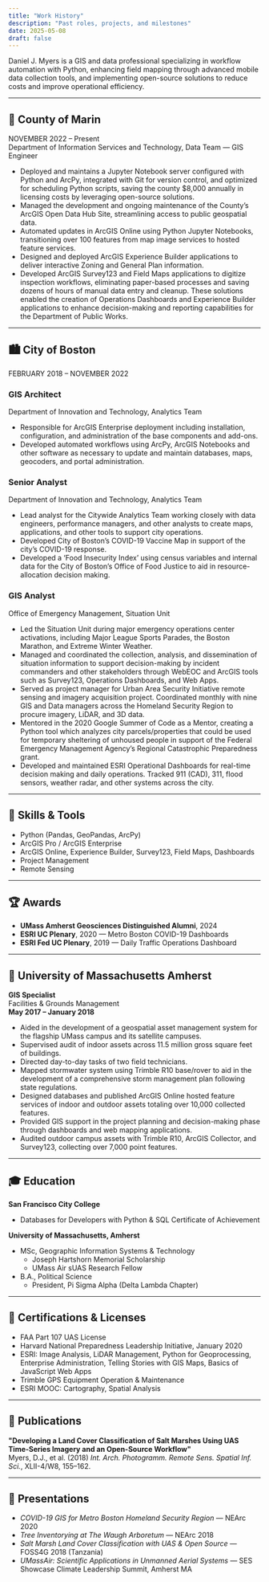 ```yaml
---
title: "Work History"
description: "Past roles, projects, and milestones"
date: 2025-05-08
draft: false
---
```


Daniel J. Myers is a GIS and data professional specializing in workflow automation with Python, enhancing field mapping through advanced mobile data collection tools, and implementing open-source solutions to reduce costs and improve operational efficiency.

---

## 🧭 County of Marin  
NOVEMBER 2022 – Present  
Department of Information Services and Technology, Data Team — GIS Engineer

- Deployed and maintains a Jupyter Notebook server configured with Python and ArcPy, integrated with Git for version control, and optimized for scheduling Python scripts, saving the county $8,000 annually in licensing costs by leveraging open-source solutions.  
- Managed the development and ongoing maintenance of the County’s ArcGIS Open Data Hub Site, streamlining access to public geospatial data.  
- Automated updates in ArcGIS Online using Python Jupyter Notebooks, transitioning over 100 features from map image services to hosted feature services.  
- Designed and deployed ArcGIS Experience Builder applications to deliver interactive Zoning and General Plan information.  
- Developed ArcGIS Survey123 and Field Maps applications to digitize inspection workflows, eliminating paper-based processes and saving dozens of hours of manual data entry and cleanup. These solutions enabled the creation of Operations Dashboards and Experience Builder applications to enhance decision-making and reporting capabilities for the Department of Public Works.

---

## 🏙️ City of Boston  
FEBRUARY 2018 – NOVEMBER 2022

### GIS Architect  
Department of Innovation and Technology, Analytics Team  

- Responsible for ArcGIS Enterprise deployment including installation, configuration, and administration of the base components and add-ons.
- Developed automated workflows using ArcPy, ArcGIS Notebooks and other software as necessary to update and maintain databases, maps, geocoders, and portal administration.

### Senior Analyst  
Department of Innovation and Technology, Analytics Team  

- Lead analyst for the Citywide Analytics Team working closely with data engineers, performance managers, and other analysts to create maps, applications, and other tools to support city operations.  
- Developed City of Boston’s COVID-19 Vaccine Map in support of the city’s COVID-19 response.  
- Developed a ‘Food Insecurity Index’ using census variables and internal data for the City of Boston’s Office of Food Justice to aid in resource-allocation decision making.

### GIS Analyst  
Office of Emergency Management, Situation Unit  

- Led the Situation Unit during major emergency operations center activations, including Major League Sports Parades, the Boston Marathon, and Extreme Winter Weather.  
- Managed and coordinated the collection, analysis, and dissemination of situation information to support decision-making by incident commanders and other stakeholders through WebEOC and ArcGIS tools such as Survey123, Operations Dashboards, and Web Apps.  
- Served as project manager for Urban Area Security Initiative remote sensing and imagery acquisition project. Coordinated monthly with nine GIS and Data managers across the Homeland Security Region to procure imagery, LiDAR, and 3D data.  
- Mentored in the 2020 Google Summer of Code as a Mentor, creating a Python tool which analyzes city parcels/properties that could be used for temporary sheltering of unhoused people in support of the Federal Emergency Management Agency’s Regional Catastrophic Preparedness grant.  
- Developed and maintained ESRI Operational Dashboards for real-time decision making and daily operations. Tracked 911 (CAD), 311, flood sensors, weather radar, and other systems across the city.  

---

## 🧰 Skills & Tools

- Python (Pandas, GeoPandas, ArcPy)  
- ArcGIS Pro / ArcGIS Enterprise  
- ArcGIS Online, Experience Builder, Survey123, Field Maps, Dashboards  
- Project Management  
- Remote Sensing

---

## 🏆 Awards

- **UMass Amherst Geosciences Distinguished Alumni**, 2024  
- **ESRI UC Plenary**, 2020 — Metro Boston COVID-19 Dashboards  
- **ESRI Fed UC Plenary**, 2019 — Daily Traffic Operations Dashboard  

---

## 🏢 University of Massachusetts Amherst  
**GIS Specialist**  
Facilities & Grounds Management  
**May 2017 – January 2018**

- Aided in the development of a geospatial asset management system for the flagship UMass campus and its satellite campuses.  
- Supervised audit of indoor assets across 11.5 million gross square feet of buildings.  
- Directed day-to-day tasks of two field technicians.  
- Mapped stormwater system using Trimble R10 base/rover to aid in the development of a comprehensive storm management plan following state regulations.  
- Designed databases and published ArcGIS Online hosted feature services of indoor and outdoor assets totaling over 10,000 collected features.  
- Provided GIS support in the project planning and decision-making phase through dashboards and web mapping applications.  
- Audited outdoor campus assets with Trimble R10, ArcGIS Collector, and Survey123, collecting over 7,000 point features.

---

## 🎓 Education

**San Francisco City College**
- Databases for Developers with Python & SQL Certificate of Achievement

**University of Massachusetts, Amherst**  
- MSc, Geographic Information Systems & Technology  
  - Joseph Hartshorn Memorial Scholarship  
  - UMass Air sUAS Research Fellow  
- B.A., Political Science  
  - President, Pi Sigma Alpha (Delta Lambda Chapter)  

---

## 🧪 Certifications & Licenses

- FAA Part 107 UAS License  
- Harvard National Preparedness Leadership Initiative, January 2020  
- ESRI: Image Analysis, LiDAR Management, Python for Geoprocessing,   Enterprise Administration, Telling Stories with GIS Maps, Basics of JavaScript Web Apps
- Trimble GPS Equipment Operation & Maintenance  
- ESRI MOOC: Cartography, Spatial Analysis  

---

## 📝 Publications

**"Developing a Land Cover Classification of Salt Marshes Using UAS Time-Series Imagery and an Open-Source Workflow"**  
Myers, D.J., et al. (2018) *Int. Arch. Photogramm. Remote Sens. Spatial Inf. Sci.*, XLII-4/W8, 155–162.

---

## 🎤 Presentations

- *COVID-19 GIS for Metro Boston Homeland Security Region* — NEArc 2020  
- *Tree Inventorying at The Waugh Arboretum* — NEArc 2018  
- *Salt Marsh Land Cover Classification with UAS & Open Source* — FOSS4G 2018 (Tanzania)  
- *UMassAir: Scientific Applications in Unmanned Aerial Systems* — SES Showcase Climate Leadership Summit, Amherst MA  
 
